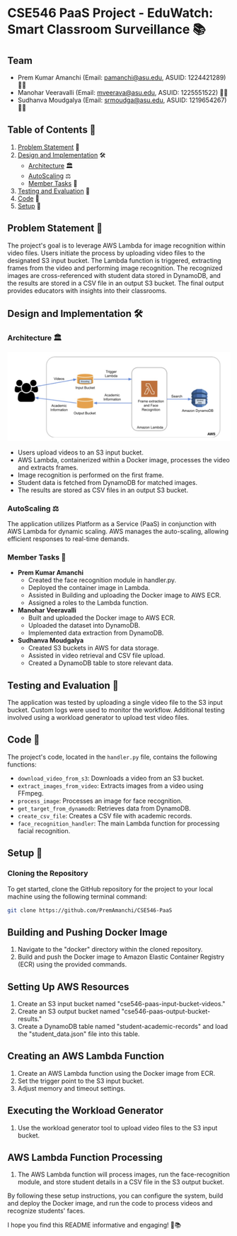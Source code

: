 # CSE546 PaaS Project - EduWatch: Smart Classroom Surveillance 📚

## Team
- Prem Kumar Amanchi (Email: pamanchi@asu.edu, ASUID: 1224421289) 🧑‍💼
- Manohar Veeravalli (Email: mveerava@asu.edu, ASUID: 1225551522) 🧑‍💼
- Sudhanva Moudgalya (Email: srmoudga@asu.edu, ASUID: 1219654267) 🧑‍💼

## Table of Contents 📜
1. [Problem Statement](#problem-statement) 🎯
2. [Design and Implementation](#design-and-implementation) 🛠️
    - [Architecture](#architecture) 🏛️
    - [AutoScaling](#autoscaling) ⚖️
    - [Member Tasks](#member-tasks) 👥
3. [Testing and Evaluation](#testing-and-evaluation) 🧪
4. [Code](#code) 📝
5. [Setup](#setup) 🚀

## Problem Statement 🎯
The project's goal is to leverage AWS Lambda for image recognition within video files. Users initiate the process by uploading video files to the designated S3 input bucket. The Lambda function is triggered, extracting frames from the video and performing image recognition. The recognized images are cross-referenced with student data stored in DynamoDB, and the results are stored in a CSV file in an output S3 bucket. The final output provides educators with insights into their classrooms.

## Design and Implementation 🛠️
<a id="architecture"></a>
### Architecture 🏛️
![Architecture](https://github.com/PremAmanchi/CSE546-PaaS/blob/main/data/PaaS%20Architecture.png?raw=true)
- Users upload videos to an S3 input bucket.
- AWS Lambda, containerized within a Docker image, processes the video and extracts frames.
- Image recognition is performed on the first frame.
- Student data is fetched from DynamoDB for matched images.
- The results are stored as CSV files in an output S3 bucket.

### AutoScaling ⚖️
The application utilizes Platform as a Service (PaaS) in conjunction with AWS Lambda for dynamic scaling. AWS manages the auto-scaling, allowing efficient responses to real-time demands.

### Member Tasks 👥
- **Prem Kumar Amanchi**
    - Created the face recognition module in handler.py.
    - Deployed the container image in Lambda.
    - Assisted in Building and uploading the Docker image to AWS ECR.
    - Assigned a roles to the Lambda function.
- **Manohar Veeravalli**
    - Built and uploaded the Docker image to AWS ECR.
    - Uploaded the dataset into DynamoDB.
    - Implemented data extraction from DynamoDB.
- **Sudhanva Moudgalya**
    - Created S3 buckets in AWS for data storage.
    - Assisted in video retrieval and CSV file upload.
    - Created a DynamoDB table to store relevant data.

## Testing and Evaluation 🧪
The application was tested by uploading a single video file to the S3 input bucket. Custom logs were used to monitor the workflow. Additional testing involved using a workload generator to upload test video files.

## Code 📝
The project's code, located in the `handler.py` file, contains the following functions:
- `download_video_from_s3`: Downloads a video from an S3 bucket.
- `extract_images_from_video`: Extracts images from a video using FFmpeg.
- `process_image`: Processes an image for face recognition.
- `get_target_from_dynamodb`: Retrieves data from DynamoDB.
- `create_csv_file`: Creates a CSV file with academic records.
- `face_recognition_handler`: The main Lambda function for processing facial recognition.

## Setup 🚀
### Cloning the Repository
To get started, clone the GitHub repository for the project to your local machine using the following terminal command:
```bash
git clone https://github.com/PremAmanchi/CSE546-PaaS
```

## Building and Pushing Docker Image
1. Navigate to the "docker" directory within the cloned repository.
2. Build and push the Docker image to Amazon Elastic Container Registry (ECR) using the provided commands.

## Setting Up AWS Resources
1. Create an S3 input bucket named "cse546-paas-input-bucket-videos."
2. Create an S3 output bucket named "cse546-paas-output-bucket-results."
3. Create a DynamoDB table named "student-academic-records" and load the "student_data.json" file into this table.

## Creating an AWS Lambda Function
1. Create an AWS Lambda function using the Docker image from ECR.
2. Set the trigger point to the S3 input bucket.
3. Adjust memory and timeout settings.

## Executing the Workload Generator
1. Use the workload generator tool to upload video files to the S3 input bucket.

## AWS Lambda Function Processing
1. The AWS Lambda function will process images, run the face-recognition module, and store student details in a CSV file in the S3 output bucket.

By following these setup instructions, you can configure the system, build and deploy the Docker image, and run the code to process videos and recognize students' faces.

I hope you find this README informative and engaging! 🚀📚
